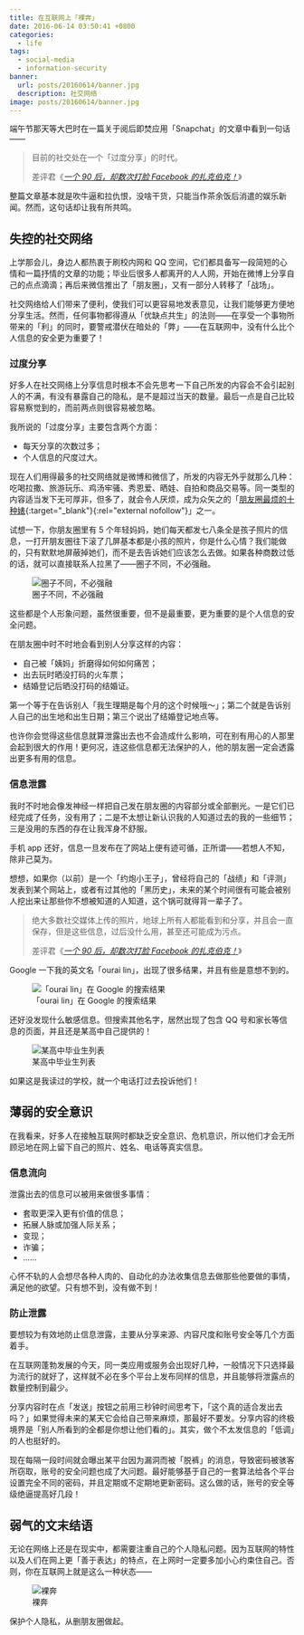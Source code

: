 ```yaml
---
title: 在互联网上「裸奔」
date: 2016-06-14 03:50:41 +0800
categories:
  - life
tags:
  - social-media
  - information-security
banner:
  url: posts/20160614/banner.jpg
  description: 社交网络
image: posts/20160614/banner.jpg
---
```


端午节那天等大巴时在一篇关于阅后即焚应用「Snapchat」的文章中看到一句话——

<blockquote>
  <p>目前的社交处在一个「过度分享」的时代。</p>
  <footer>差评君《<cite><a href="https://mp.weixin.qq.com/s?__biz=MzA5NDc1NzQ4MA==&mid=2653275742&idx=1&sn=9b9d40edf4a14f6f9853d8aafacd75e7&scene=1&srcid=06122ngHCr4yyZwIjgAX3h48&key=f5c31ae61525f82e2779ed49299bd651c862c2b1aa5064f42249920b7e6c57d497299d95b39979c7dbe4ad32b2e5ed2e&ascene=0&uin=MTA3NDcwNTU%3D&version=11020201&pass_ticket=p8dePRTQkRQq4yV7Q0%2F%2FfWpEEtfHwCCSmltULPu7OsQ%3D" target="_blank" rel="external nofollow">一个 90 后，却数次打脸 Facebook 的扎克伯克！</a></cite>》</footer>
</blockquote>

整篇文章基本就是吹牛逼和拉仇恨，没啥干货，只能当作茶余饭后消遣的娱乐新闻。然而，这句话却让我有所共鸣。

## 失控的社交网络

上学那会儿，身边人都热衷于刷校内网和 QQ 空间，它们都具备写一段简短的心情和一篇抒情的文章的功能；毕业后很多人都离开的人人网，开始在微博上分享自己的点点滴滴；再后来微信推出了「朋友圈」，又有一部分人转移了「战场」。

社交网络给人们带来了便利，使我们可以更容易地发表意见，让我们能够更方便地分享生活。然而，任何事物都得遵从「优缺点共生」的法则——在享受一个事物所带来的「利」的同时，要警戒潜伏在暗处的「弊」——在互联网中，没有什么比个人信息的安全更为重要了！

### 过度分享

好多人在社交网络上分享信息时根本不会先思考一下自己所发的内容会不会引起别人的不满，有没有暴露自己的隐私，是不是超过当天的数量。最后一点是自己比较容易察觉到的，而前两点则很容易被忽略。

我所说的「过度分享」主要包含两个方面：

* 每天分享的次数过多；
* 个人信息的尺度过大。

现在人们用得最多的社交网络就是微博和微信了，所发的内容无外乎就那么几种：吃喝拉撒、旅游玩乐、鸡汤牢骚、秀恩爱、晒娃、自拍和商品交易等。同一类型的内容适当发下无可厚非，但多了，就会令人厌烦，成为众矢之的「[朋友圈最烦的十种婊](http://www.wtoutiao.com/p/17147oI.html){:target="_blank"}{:rel="external nofollow"}」之一。

试想一下，你朋友圈里有 5 个年轻妈妈，她们每天都发七八条全是孩子照片的信息，一打开朋友圈往下滚了几屏基本都是小孩的照片，你是什么心情？我们能做的，只有默默地屏蔽掉她们，而不是去告诉她们应该怎么去做。如果各种商数过低的话，就可以直接联系人拉黑了——圈子不同，不必强融。

<figure>
  <img src="{{ 'posts/20160614/different-circle' | asset_path }}" alt="圈子不同，不必强融">
  <figcaption>圈子不同，不必强融</figcaption>
</figure>

这些都是个人形象问题，虽然很重要，但不是最重要，更为重要的是个人信息的安全问题。

在朋友圈中时不时地会看到别人分享这样的内容：

* 自己被「姨妈」折磨得如何如何痛苦；
* 出去玩时晒没打码的火车票；
* 结婚登记后晒没打码的结婚证。

第一个等于在告诉别人「我生理期是每个月的这个时候哦～」；第二个就是告诉别人自己的出生地和出生日期；第三个说出了结婚登记地点等。

也许你会觉得这些信息就算泄露出去也不会造成什么影响，可在别有用心的人那里会起到很大的作用！更何况，连这些信息都无法保护的人，他的朋友圈一定会透露出更多有用的信息。

### 信息泄露

我时不时地会像发神经一样把自己发在朋友圈的内容部分或全部删光。一是它们已经完成了任务，没有用了；二是不太想让新认识我的人知道过去的我的一些细节；三是没用的东西的存在让我浑身不舒服。

手机 app 还好，信息一旦发布在了网站上便有迹可循，正所谓——若想人不知，除非己莫为。

想想，如果你（以前）是一个「约炮小王子」，曾经将自己的「战绩」和「评测」发表到某个网站上，或者有过其他的「黑历史」，未来的某个时间很有可能会被别人挖出来让那些你不想被知道的人知道，这个锅可就得背一辈子了。

<blockquote>
  <p>绝大多数社交媒体上传的照片，地球上所有人都能看到和分享，并且会一直保存，但是这些信息，过后没什么用，甚至还可能成为污点。</p>
  <footer>差评君《<cite><a href="https://mp.weixin.qq.com/s?__biz=MzA5NDc1NzQ4MA==&mid=2653275742&idx=1&sn=9b9d40edf4a14f6f9853d8aafacd75e7&scene=1&srcid=06122ngHCr4yyZwIjgAX3h48&key=f5c31ae61525f82e2779ed49299bd651c862c2b1aa5064f42249920b7e6c57d497299d95b39979c7dbe4ad32b2e5ed2e&ascene=0&uin=MTA3NDcwNTU%3D&version=11020201&pass_ticket=p8dePRTQkRQq4yV7Q0%2F%2FfWpEEtfHwCCSmltULPu7OsQ%3D" target="_blank" rel="external nofollow">一个 90 后，却数次打脸 Facebook 的扎克伯克！</a></cite>》</footer>
</blockquote>

Google 一下我的英文名「ourai lin」，出现了很多结果，并且有些是意想不到的。

<figure>
  <img src="{{ 'posts/20160614/keyword-ourai-lin' | asset_path }}" alt="「ourai lin」在 Google 的搜索结果">
  <figcaption>「ourai lin」在 Google 的搜索结果</figcaption>
</figure>

还好没发现什么敏感信息。但搜索其他名字，居然出现了包含 QQ 号和家长等信息的页面，并且还是某高中自己提供的！

<figure>
  <img src="{{ 'posts/20160614/list-of-graduates' | asset_path }}" alt="某高中毕业生列表">
  <figcaption>某高中毕业生列表</figcaption>
</figure>

如果这是我读过的学校，就一个电话打过去投诉他们！

## 薄弱的安全意识

在我看来，好多人在接触互联网时都缺乏安全意识、危机意识，所以他们才会无所顾忌地在网上留下自己的照片、姓名、电话等真实信息。

### 信息流向

泄露出去的信息可以被用来做很多事情：

* 套取更深入更有价值的信息；
* 拓展人脉或加强人际关系；
* 变现；
* 诈骗；
* ……

心怀不轨的人会想尽各种人肉的、自动化的办法收集信息去做那些他要做的事情，满足他的欲望。只有想不到，没有做不到！

### 防止泄露

要想较为有效地防止信息泄露，主要从分享来源、内容尺度和账号安全等几个方面着手。

在互联网蓬勃发展的今天，同一类应用或服务会出现好几种，一般情况下只选择最为流行的就好了，这样就不必在多个平台上发布同样的信息，并且能够将泄露点的数量控制到最少。

分享内容时在点「发送」按钮之前用三秒钟时间思考下，「这个真的适合发出去吗？」如果觉得未来的某天它会给自己带来麻烦，那最好不要发。分享内容的终极境界是「别人所看到的全都是你想让他们看的」。其实，做个不太发信息的「低调」的人也挺好的。

现在每隔一段时间就会曝出某平台因为漏洞而被「脱裤」的消息，导致密码被骇客所窃取，账号的安全问题也成了大问题。最好能够基于自己的一套算法给各个平台设置完全不同的密码，并且定期或不定期地更新密码。这么做的话，账号的安全等级绝逼提高好几段！

## 弱气的文末结语

无论在网络上还是在现实中，都需要注重自己的个人隐私问题。因为互联网的特性以及人们在网上更「善于表达」的特点，在上网时一定要多加小心约束住自己。否则，你在互联网上就是这么一种状态——

<figure>
  <img src="{{ 'posts/20160614/streaking' | asset_path }}" alt="裸奔">
  <figcaption>裸奔</figcaption>
</figure>

保护个人隐私，从删朋友圈做起。
